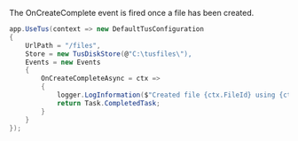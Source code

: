The OnCreateComplete event is fired once a file has been created.

```csharp
app.UseTus(context => new DefaultTusConfiguration
{
	UrlPath = "/files",
	Store = new TusDiskStore(@"C:\tusfiles\"),
	Events = new Events
	{
		OnCreateCompleteAsync = ctx =>
		{
			logger.LogInformation($"Created file {ctx.FileId} using {ctx.Store.GetType().FullName}");
			return Task.CompletedTask;
		}
	}
});
```